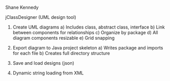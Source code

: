 Shane Kennedy

jClassDesigner (UML design tool)

1) Create UML diagrams
	a) Includes class, abstract class, interface
	b) Link between components for relationships
	c) Organize by package
	d) All diagram components resizable
	e) Grid snapping

2) Export diagram to Java project skeleton
	a) Writes package and imports for each file
	b) Creates full directory structure

3) Save and load designs (json)

4) Dynamic string loading from XML
